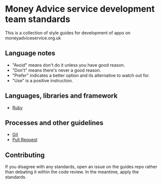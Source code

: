 # Money Advice service development team standards

This is a collection of style guides for development of apps on
moneyadviceservice.org.uk

## Language notes

* "Avoid" means don't do it unless you have good reason.
* "Don't" means there's never a good reason.
* "Prefer" indicates a better option and its alternative to watch out for.
* "Use" is a positive instruction.

## Languages, libraries and framework

* [Ruby](ruby-standards.md)

## Processes and other guidelines

* [Git](git-standards.md)
* [Pull Request](pull-request.md)

## Contributing

If you disagree with any standards, open an issue on the guides repo rather than
debating it within the code review. In the meantime, apply the standards.
